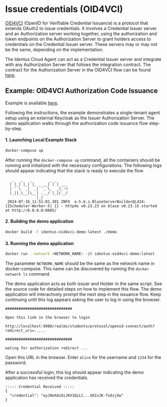 # Issue credentials (OID4VCI)

[OID4VCI](/home/concepts/glossary#oid4vci) (OpenID for Verifiable Credential Issuance) is a protocol that extends OAuth2 to issue credentials.
It involves a Credential Issuer server and an Authorization server working together,
using the authorization and token endpoints on the Authorization Server to grant holders access to credentials on the Credential Issuer server.
These servers may or may not be the same, depending on the implementation.

The Identus Cloud Agent can act as a Credential Issuer server and integrate with any Authorization Server that follows the integration contract. The contract for the Authorization Server in the OID4VCI flow can be found [here](https://github.com/hyperledger-identus/cloud-agent/blob/main/docs/general/authserver-oid4vci-contract.md).

## Example: OID4VCI Authorization Code Issuance

Example is available [here](https://github.com/hyperledger-identus/cloud-agent/tree/main/examples/st-oid4vci).

Following the instructions, the example demonstrates a single-tenant agent setup using an external Keycloak as the Issuer Authorization Server. The demo application walks through the authorization code issuance flow step-by-step.

#### 1. Launching Local Example Stack

```bash
docker-compose up
```

After running the `docker-compose up` command, all the containers should be running and initialized with the necessary configurations. The following logs should appear indicating that the stack is ready to execute the flow

```
   _   _   _        _ _
  | |_| |_| |_ _ __| | | ___
  | ' \  _|  _| '_ \_  _(_-<
  |_||_\__|\__| .__/ |_|/__/
              |_|
 2024-07-16_11:51:01.301 INFO  o.h.b.s.BlazeServerBuilder@L424:[ZScheduler-Worker-5] {} - http4s v0.23.23 on blaze v0.23.15 started at http://0.0.0.0:8085/

```

#### 2. Building the demo application

```bash
docker build -t identus-oid4vci-demo:latest ./demo
```

#### 3. Running the demo application

```bash
docker run --network <NETWORK_NAME> -it identus-oid4vci-demo:latest
```
The parameter `NETWORK_NAME` should be the same as the network name in docker-compose.
This name can be discovered by running the `docker network ls` command.

The demo application acts as both issuer and Holder in the same script.
See the source code for detailed steps on how to implement this flow.
The demo application will interactively prompt the next step in the issuance flow.
Keep continuing until this log appears asking the user to log in using the browser.

```
##############################

Open this link in the browser to login

http://localhost:9980/realms/students/protocol/openid-connect/auth?redirect_uri=.....

##############################

wating for authorization redirect ...
```

Open this URL in the browser. Enter `alice` for the username and `1234` for the password.

After a successful login, this log should appear indicating the demo application has received the credentials.

```
::::: Credential Received :::::
{
  "credential": "eyJ0eXAiOiJKV1QiLC...SK1vJK-fx6zjXw"
}
```
